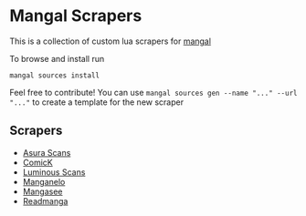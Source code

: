 # Mangal Scrapers

This is a collection of custom lua scrapers for [mangal](https://github.com/metafates/mangal)

To browse and install run

    mangal sources install

Feel free to contribute! You can use `mangal sources gen --name "..." --url "..."` to create a template for the new scraper

## Scrapers

- [Asura Scans](scrapers/AsuraScans.lua)
- [ComicK](scrapers/ComicK.lua)
- [Luminous Scans](scrapers/LuminousScans.lua)
- [Manganelo](scrapers/Manganelo.lua)
- [Mangasee](scrapers/Mangasee.lua)
- [Readmanga](scrapers/Readmanga.lua)

